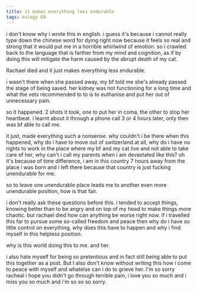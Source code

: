 ```yaml
---
title: it makes everything less endurable
tags: eulogy EN
---
```


i don't know why i wrote this in english. i guess it's because i cannot really type down the chinese word for dying right now because it feels so real and strong that it would put me in a horrible whirlwind of emotion. so i crawled back to the language that is farther from my mind and cognition, as if by doing this will mitigate the harm caused by the abrupt death of my cat.

Rachael died and it just makes everything less endurable.

i wasn't there when she passed away, my bf told me she's already passed the stage of being saved. her kidney was not functioning for a long time and what the vets recommended to to is to euthanise and put her out of unnecessary pain.

so it happened. 2 shots it took, one to put her in coma, the other to stop her heartbeat. i learnt about it through a phone call 3 or 4 hours later, only then was bf able to call me.

it just, made everything such a nonsense. why couldn't i be there when this happened, why do i have to move out of switzerland at all, why do i have no rights to work in the place where my bf and my cat live and not able to take care of her, why can't i call my parents when i am devastated like this? oh it's because of time difference, i am in this country 7 hours away from the place i was born and i left there because that country is just fucking unendurable for me.

so to leave one unendurable place leads me to another even more unendurable position, how is that fair.

i don't really ask these questions before this. i tended to accept things, knowing better than to be angry and on top of my head to make things more chaotic. but rachael died how can anything be worse right now. if i travelled this far to pursue some so-called freedom and peace then why do i have so little control on everything, why does this have to happen and why i find myself in this helpless position.

why is this world doing this to me. and her. 

i also hate myself for being so pretentious and in fact still being able to put this together as a post. But I also don't know without writing this how i come to peace with myself and whatelse can i do to grieve her. I'm so sorry racheal i hope you didn't go through terrible pain, i love you so much and i miss you so much and i'm so so so sorry.
